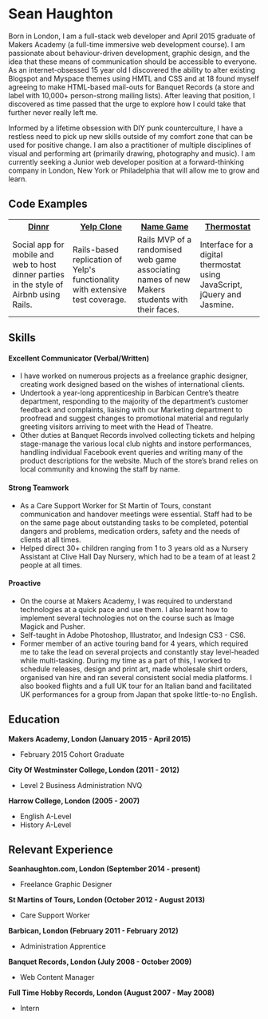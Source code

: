 Sean Haughton
======
Born in London, I am a full-stack web developer and April 2015 graduate of Makers Academy (a full-time immersive web development course). I am passionate about behaviour-driven development, graphic design, and the idea that these means of communication should be accessible to everyone. As an internet-obsessed 15 year old I discovered the ability to alter existing Blogspot and Myspace themes using HMTL and CSS and at 18 found myself agreeing to make HTML-based mail-outs for Banquet Records (a store and label with 10,000+ person-strong mailing lists). After leaving that position, I discovered as time passed that the urge to explore how I could take that further never really left me.

Informed by a lifetime obsession with DIY punk counterculture, I have a restless need to pick up new skills outside of my comfort zone that can be used for positive change. I am also a practitioner of multiple disciplines of visual and performing art (primarily drawing, photography and music). I am currently seeking a Junior web developer position at a forward-thinking company in London, New York or Philadelphia that will allow me to grow and learn.

Code Examples
------
<table table-layout=fixed width=100%>
  <tr>
    <th width=20%><a href="https://github.com/Dinnr-Makers/Dinnr">Dinnr</a></th>
    <th width=20%><a href="https://github.com/sphaughton/yelp_clone">Yelp Clone</a></th>
    <th width=20%><a href="https://github.com/sphaughton/name_game">Name Game</a></th>
    <th width=20%><a href="https://github.com/sphaughton/ThermostatJS">Thermostat</a></th>
  </tr>
  <tr>
    <td valign="center">Social app for mobile and web to host dinner parties in the style of Airbnb using Rails.</td>
    <td valign="center">Rails-based replication of Yelp's functionality with extensive test coverage.</td>
    <td valign="center">Rails MVP of a randomised web game associating names of new Makers students with their faces.</td>
    <td valign="center">Interface for a digital thermostat using JavaScript, jQuery and Jasmine.</td>
  </tr>
</table>


Skills
------
#### Excellent Communicator (Verbal/Written)
* I have worked on numerous projects as a freelance graphic designer, creating work designed based on the wishes of international clients.
* Undertook a year-long apprenticeship in Barbican Centre’s theatre department, responding to the majority of the department’s customer feedback and complaints, liaising with our Marketing department to proofread and suggest changes to promotional material and regularly greeting visitors arriving to meet with the Head of Theatre.
* Other duties at Banquet Records involved collecting tickets and helping stage-manage the various local club nights and instore performances, handling individual Facebook event queries and writing many of the product descriptions for the website. Much of the store’s brand relies on local community and knowing the staff by name.

#### Strong Teamwork
* As a Care Support Worker for St Martin of Tours, constant communication and handover meetings were essential. Staff had to be on the same page about outstanding tasks to be completed, potential dangers and problems, medication orders, safety and the needs of clients at all times.
* Helped direct 30+ children ranging from 1 to 3 years old as a Nursery Assistant at Clive Hall Day Nursery, which had to be a team of at least 2 people at all times.

#### Proactive
* On the course at Makers Academy, I was required to understand technologies at a quick pace and use them. I also learnt how to implement several technologies not on the course such as Image Magick and Pusher. 
* Self-taught in Adobe Photoshop, Illustrator, and Indesign CS3 - CS6.
* Former member of an active touring band for 4 years, which required me to take the lead on several projects and constantly stay level-headed while multi-tasking. During my time as a part of this, I worked to schedule releases, design and print art, made wholesale shirt orders, organised van hire and ran several consistent social media platforms. I also booked flights and a full UK tour for an Italian band and facilitated UK performances for a group from Japan that spoke little-to-no English.

Education
------
**Makers Academy, London (January 2015 - April 2015)**
* February 2015 Cohort Graduate

**City Of Westminster College, London (2011 - 2012)**
* Level 2 Business Administration NVQ

**Harrow College, London (2005 - 2007)**
* English A-Level
* History A-Level

Relevant Experience
------
**Seanhaughton.com, London (September 2014 - present)**
* Freelance Graphic Designer

**St Martins of Tours, London (October 2012 - August 2013)**
* Care Support Worker

**Barbican, London (February 2011 - February 2012)**
* Administration Apprentice

**Banquet Records, London (July 2008 - October 2009)**
* Web Content Manager

**Full Time Hobby Records, London (August 2007 - May 2008)** 
* Intern